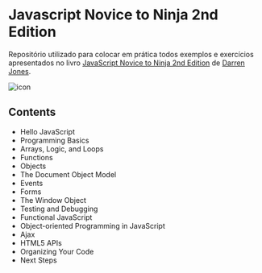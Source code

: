 #  Javascript Novice to Ninja 2nd Edition

Repositório utilizado para colocar em prática todos exemplos e exercícios apresentados no livro [JavaScript Novice to Ninja 2nd Edition] de [Darren Jones].



![icon](https://d2sis3lil8ndrq.cloudfront.net/books/f98a63ff-4e07-41cd-b6f7-4e3b1fbadf82.png)


## Contents

* Hello JavaScript
* Programming Basics
* Arrays, Logic, and Loops
* Functions
* Objects
* The Document Object Model
* Events
* Forms
* The Window Object
* Testing and Debugging
* Functional JavaScript
* Object-oriented Programming in JavaScript
* Ajax
* HTML5 APIs
* Organizing Your Code
* Next Steps

[JavaScript Novice to Ninja 2nd Edition]: <https://www.sitepoint.com/premium/books/javascript-novice-to-ninja/>

[Darren Jones]: <https://www.sitepoint.com/premium/users/daz4126/>

[Book]: <https://www.sitepoint.com/premium/users/daz4126/>